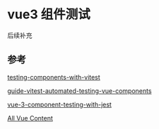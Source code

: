 # vue3 组件测试

后续补充

## 参考

[testing-components-with-vitest](https://mayashavin.com/articles/testing-components-with-vitest)

[guide-vitest-automated-testing-vue-components](https://blog.logrocket.com/guide-vitest-automated-testing-vue-components/)

[vue-3-component-testing-with-jest](https://blog.canopas.com/vue-3-component-testing-with-jest-8b80a8a8946b)

[All Vue Content](https://fjolt.com/category/vue)
